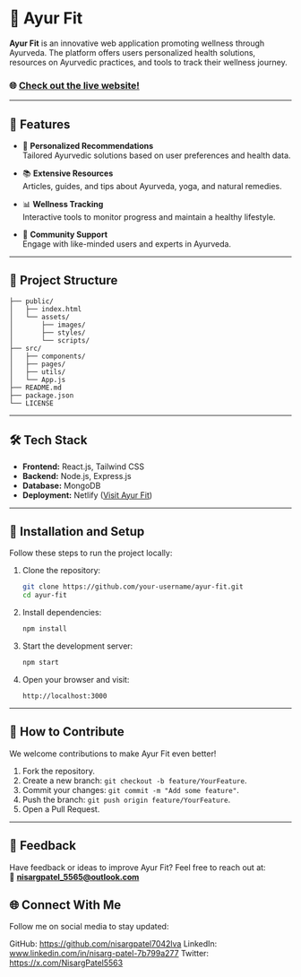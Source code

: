 # 🌿 Ayur Fit 

**Ayur Fit** is an innovative web application promoting wellness through Ayurveda. The platform offers users personalized health solutions, resources on Ayurvedic practices, and tools to track their wellness journey.  

### 🌐 [Check out the live website!](https://ayurfit.vercel.app/)  

---

## 🚀 Features

- 🌱 **Personalized Recommendations**  
  Tailored Ayurvedic solutions based on user preferences and health data.  

- 📚 **Extensive Resources**  
  Articles, guides, and tips about Ayurveda, yoga, and natural remedies.  

- 📊 **Wellness Tracking**  
  Interactive tools to monitor progress and maintain a healthy lifestyle.  

- 💬 **Community Support**  
  Engage with like-minded users and experts in Ayurveda.  

---

## 📂 Project Structure

```
├── public/
│   ├── index.html
│   └── assets/
│       ├── images/
│       ├── styles/
│       └── scripts/
├── src/
│   ├── components/
│   ├── pages/
│   ├── utils/
│   └── App.js
├── README.md
├── package.json
└── LICENSE
```

---

## 🛠️ Tech Stack

- **Frontend:** React.js, Tailwind CSS  
- **Backend:** Node.js, Express.js  
- **Database:** MongoDB  
- **Deployment:** Netlify ([Visit Ayur Fit](https://ayurfit.netlify.app/))  

---

## 🚧 Installation and Setup

Follow these steps to run the project locally:  

1. Clone the repository:
   ```bash
   git clone https://github.com/your-username/ayur-fit.git
   cd ayur-fit
   ```

2. Install dependencies:
   ```bash
   npm install
   ```

3. Start the development server:
   ```bash
   npm start
   ```

4. Open your browser and visit:
   ```
   http://localhost:3000
   ```

---

## 📌 How to Contribute  

We welcome contributions to make Ayur Fit even better!  

1. Fork the repository.  
2. Create a new branch: `git checkout -b feature/YourFeature`.  
3. Commit your changes: `git commit -m "Add some feature"`.  
4. Push the branch: `git push origin feature/YourFeature`.  
5. Open a Pull Request.  

---

## 💬 Feedback

Have feedback or ideas to improve Ayur Fit? Feel free to reach out at:  
📧 **nisargpatel_5565@outlook.com**  

## 🌐 Connect With Me
Follow me on social media to stay updated:

GitHub: https://github.com/nisargpatel7042lva
LinkedIn: www.linkedin.com/in/nisarg-patel-7b799a277
Twitter: https://x.com/NisargPatel5563
